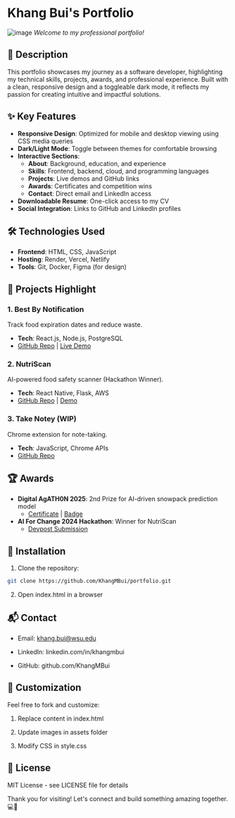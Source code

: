 # Khang Bui's Portfolio

![image](https://github.com/user-attachments/assets/f9563559-356b-43ce-af4e-5956598bd1e7)
*Welcome to my professional portfolio!*

## 📝 Description  
This portfolio showcases my journey as a software developer, highlighting my technical skills, projects, awards, and professional experience. Built with a clean, responsive design and a toggleable dark mode, it reflects my passion for creating intuitive and impactful solutions.

## ✨ Key Features  
- **Responsive Design**: Optimized for mobile and desktop viewing using CSS media queries  
- **Dark/Light Mode**: Toggle between themes for comfortable browsing  
- **Interactive Sections**:  
  - **About**: Background, education, and experience  
  - **Skills**: Frontend, backend, cloud, and programming languages  
  - **Projects**: Live demos and GitHub links  
  - **Awards**: Certificates and competition wins  
  - **Contact**: Direct email and LinkedIn access  
- **Downloadable Resume**: One-click access to my CV  
- **Social Integration**: Links to GitHub and LinkedIn profiles  

## 🛠 Technologies Used  
- **Frontend**: HTML, CSS, JavaScript  
- **Hosting**: Render, Vercel, Netlify  
- **Tools**: Git, Docker, Figma (for design)  

## 🚀 Projects Highlight  
### 1. Best By Notification  
Track food expiration dates and reduce waste.  
- **Tech**: React.js, Node.js, PostgreSQL  
- [GitHub Repo](https://github.com/WSU-Software-Development-Club/best-by-notification) | [Live Demo](https://best-by-notification.onrender.com/)  

### 2. NutriScan  
AI-powered food safety scanner (Hackathon Winner).  
- **Tech**: React Native, Flask, AWS  
- [GitHub Repo](https://github.com/KhangMBui/NutriScan) | [Demo](https://nutriscan-ruby.vercel.app/welcome)  

### 3. Take Notey (WIP)  
Chrome extension for note-taking.  
- **Tech**: JavaScript, Chrome APIs  
- [GitHub Repo](https://github.com/KhangMBui/take-note-extension)  

## 🏆 Awards  
- **Digital AgATH0N 2025**: 2nd Prize for AI-driven snowpack prediction model  
  - [Certificate](./assets/AgAIDCertificate.pdf) | [Badge](https://badgr.com/public/assertions/lpGheFBkSoqMjw1FWCNg0g)  
- **AI For Change 2024 Hackathon**: Winner for NutriScan  
  - [Devpost Submission](https://devpost.com/software/nutriscan-z4owgh)  

## 📂 Installation  
1. Clone the repository:  
```bash  
git clone https://github.com/KhangMBui/portfolio.git
```
2. Open index.html in a browser

## 📬 Contact
* Email: khang.bui@wsu.edu

* LinkedIn: linkedin.com/in/khangmbui

* GitHub: github.com/KhangMBui

## 🔄 Customization
Feel free to fork and customize:

1. Replace content in index.html

2. Update images in assets folder

3. Modify CSS in style.css

## 📜 License
MIT License - see LICENSE file for details

Thank you for visiting! Let's connect and build something amazing together. 💻🚀
